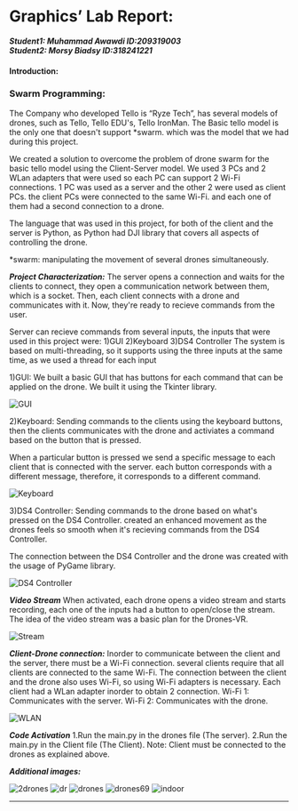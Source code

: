 # Graphics’ Lab  Report:
***Student1: Muhammad Awawdi ID:209319003	
Student2: Morsy Biadsy ID:318241221***
#### Introduction:
### Swarm Programming:
The Company who developed Tello is “Ryze Tech”, has several models of drones, such as Tello, Tello EDU's, Tello IronMan.
The Basic tello model is the only one that doesn't support *swarm. which was the model that we had during this project. 

 We created a solution to overcome the problem of drone swarm for the basic tello model using the Client-Server model.
 We used 3 PCs and 2 WLan adapters that were used so each PC can support 2 Wi-Fi connections.
 1 PC was used as a server and the other 2 were used as client PCs.
 the client PCs were connected to the same Wi-Fi. and each one of them had a second connection to a drone.

The language that was used in this project, for both of the client and the server is Python, as Python had DJI library that covers all aspects of controlling the drone.

*swarm: manipulating the movement of several drones simultaneously.


***Project Characterization:*** 
The server opens a connection and waits for the clients to connect, they open a communication network between them, which is a socket.
Then, each client connects with a drone and communicates with it.
Now, they're ready to recieve commands from the user.

Server can recieve commands from several inputs, the inputs that were used in this project were: 
1)GUI 
2)Keyboard
3)DS4 Controller
The system is based on multi-threading, so it supports using the three inputs at the same time, as we used a thread for each input

1)GUI:
We built a basic GUI that has buttons for each command that can be applied on the drone.
We built it using the Tkinter library.


![GUI](https://github.com/MorsyB/DRONES/blob/main/GUI.jpg)




2)Keyboard:
Sending commands to the clients using the keyboard buttons, then the clients communicates with the drone and activiates a command based on the button that is pressed.

When a particular button is pressed we send a specific message to each client that is connected with the server.
each button corresponds with a different message, therefore, it corresponds to a different command.

![Keyboard](https://github.com/MorsyB/DRONES/blob/main/key.jpeg)




3)DS4 Controller:
Sending commands to the drone based on what's pressed on the DS4 Controller.
created an enhanced movement as the drones feels so smooth when it's recieving commands from the DS4 Controller.


The connection between the DS4 Controller and the drone was created with the usage of PyGame library.

![DS4 Controller](https://github.com/MorsyB/DRONES/blob/main/ps4.jpeg)




***Video Stream***
When activated, each drone opens a video stream and starts recording, each one of the inputs had a button to open/close the stream.
The idea of the video stream was a basic plan for the Drones-VR.

![Stream](https://github.com/MorsyB/DRONES/blob/main/Video.jpeg)




***Client-Drone connection:***
Inorder to communicate between the client and the server, there must be a Wi-Fi connection.
several clients require that all clients are connected to the same Wi-Fi.
The connection between the client and the drone also uses Wi-Fi, so using Wi-Fi adapters is necessary.
Each client had a WLan adapter inorder to obtain 2 connection.
Wi-Fi 1: Communicates with the server.
Wi-Fi 2: Communicates with the drone.

![WLAN](https://github.com/MorsyB/DRONES/blob/main/tpLink.jpeg)




***Code Activation***
1.Run the main.py in the drones file (The server).
2.Run the main.py in the Client file (The Client).
Note: Client must be connected to the drones as explained above.


***Additional images:***




![2drones](https://github.com/MorsyB/DRONES/blob/main/2%20drones.jpeg)
![dr](https://github.com/MorsyB/DRONES/blob/main/dr.jpeg)
![drones](https://github.com/MorsyB/DRONES/blob/main/drones.jpeg)
![drones69](https://github.com/MorsyB/DRONES/blob/main/drones69.jpeg)
![indoor](https://github.com/MorsyB/DRONES/blob/main/indoor.jpeg)



*****
